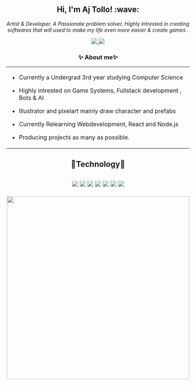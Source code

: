 <!--a -->
<h2 align = "center"> Hi, I'm Aj Tollo! :wave: </h2>
<i> <p align="center">Artist & Developer. A Passionate problem solver, Highly intrested in creating softwares that will used to make my life even more easier & create games .</p> </i>
<!--a -->

<div align = "center">
    <a href = "https://twitter.com/eydzeyy_" target = "_blank">
            <img src="https://img.shields.io/badge/Twitter-1DA1F2?style=for-the-badge&logo=twitter&logoColor=white">
    </a>
    <a href = "https://www.instagram.com/eydzeyy_/" target = "_blank">
            <img src="https://img.shields.io/badge/Instagram-E4405F?style=for-the-badge&logo=instagram&logoColor=white">
    </a>
</div>
<h3 align="center"> ✨ About me✨ </h3>
<div>
<table align="center" width ="100%">
<!--about me -->
<tr>
<td valign = "top"> 

- Currently a Undergrad 3rd year studying Computer Science

- Highly intrested on Game Systems, Fullstack development , Bots & AI

- Illustrator and pixelart mainly draw character and prefabs

- Currently Relearning Webdevelopment, React and Node.js

- Producing projects as many as possible.
</td>
</tr>
</table>
</div>

<!--Languages -->
<h2 align = "center">🚀Technology🚀<h2>
    <p align="center">
        <a href= "" ><img src = "https://img.shields.io/badge/HTML5-E34F26?style=for-the-badge&logo=html5&logoColor=white" ></a>
        <a href= "" ><img src = "https://img.shields.io/badge/CSS3-1572B6?style=for-the-badge&logo=css3&logoColor=white" ></a>
        <a href= "" ><img src = "https://img.shields.io/badge/JavaScript-F7DF1E?style=for-the-badge&logo=javascript&logoColor=black" ></a>
        <a href= "" ><img src = "https://img.shields.io/badge/C%23-239120?style=for-the-badge&logo=c-sharp&logoColor=white" ></a>
        <a href= "" ><img src = "https://img.shields.io/badge/C%2B%2B-00599C?style=for-the-badge&logo=c%2B%2B&logoColor=white" ></a>
        <a href= "" ><img src="https://img.shields.io/badge/React-20232A?style=for-the-badge&logo=react&logoColor=61DAFB"></a>
        <a href= "" ><img src="https://img.shields.io/badge/Unity-100000?style=for-the-badge&logo=unity&logoColor=white"></a>
    </p>
<!--Github Stats-->
<p align="center">
  <img width="500px" src="https://github-readme-streak-stats.herokuapp.com?user=ajtollo&theme=material-palenight&hide_border=true&fire=C77800&ring=7C2AE8&background=1F222E" />
</p>
